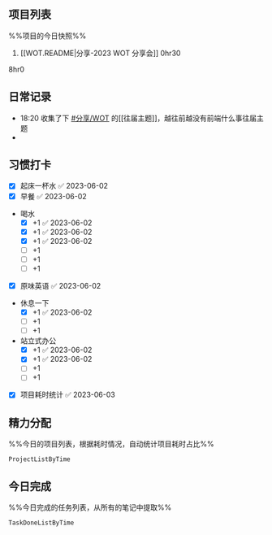 ## 项目列表
%%项目的今日快照%%
1. [[WOT.README|分享-2023 WOT 分享会]] 0hr30

8hr0

## 日常记录
- 18:20 收集了下 [#分享/WOT](app://obsidian.md/index.html#%E5%88%86%E4%BA%AB/WOT) 的[[往届主题]]，越往前越没有前端什么事往届主题
- 

## 习惯打卡
- [x] 起床一杯水 ✅ 2023-06-02
- [x] 早餐 ✅ 2023-06-02
- 喝水
	- [x] +1 ✅ 2023-06-02
	- [x] +1 ✅ 2023-06-02
	- [x] +1 ✅ 2023-06-02
	- [ ] +1
	- [ ] +1
	- [ ] +1
- [x] 原味英语 ✅ 2023-06-02
- 休息一下
	- [x] +1 ✅ 2023-06-02
	- [ ] +1
	- [ ] +1
- 站立式办公
	- [x] +1 ✅ 2023-06-02
	- [x] +1 ✅ 2023-06-02
	- [ ] +1
	- [ ] +1
- [x] 项目耗时统计 ✅ 2023-06-03

## 精力分配
%%今日的项目列表，根据耗时情况，自动统计项目耗时占比%%
```PeriodicPARA
ProjectListByTime
```

## 今日完成
%%今日完成的任务列表，从所有的笔记中提取%%
```PeriodicPARA
TaskDoneListByTime
```
